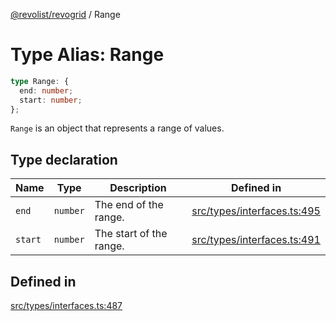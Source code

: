 [@revolist/revogrid](README.md) / Range

# Type Alias: Range

```ts
type Range: {
  end: number;
  start: number;
};
```

`Range` is an object that represents a range of values.

## Type declaration

| Name | Type | Description | Defined in |
| ------ | ------ | ------ | ------ |
| `end` | `number` | The end of the range. | [src/types/interfaces.ts:495](https://github.com/revolist/revogrid/blob/479ecce95b25b0761395add7477e34a6fe066174/src/types/interfaces.ts#L495) |
| `start` | `number` | The start of the range. | [src/types/interfaces.ts:491](https://github.com/revolist/revogrid/blob/479ecce95b25b0761395add7477e34a6fe066174/src/types/interfaces.ts#L491) |

## Defined in

[src/types/interfaces.ts:487](https://github.com/revolist/revogrid/blob/479ecce95b25b0761395add7477e34a6fe066174/src/types/interfaces.ts#L487)
